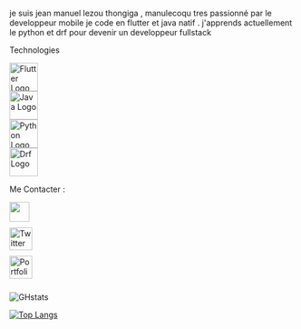 je suis jean manuel lezou 
thongiga , manulecoqu
tres passionné par le developpeur mobile je code en flutter et java natif .
j'apprends actuellement le python et drf pour devenir un developpeur fullstack 


Technologies

<div style="display: flex; flex-direction: column; align-items: flex-start;">
  <img src="https://cdn.jsdelivr.net/gh/devicons/devicon@latest/icons/flutter/flutter-original.svg" alt="Flutter Logo" width="50"/>
  <img src="https://cdn.jsdelivr.net/gh/devicons/devicon@latest/icons/java/java-original.svg" alt="Java Logo" width="50"/>
  <img src="https://cdn.jsdelivr.net/gh/devicons/devicon@latest/icons/python/python-original.svg" alt="Python Logo" width="50"/>
  <img src="https://cdn.jsdelivr.net/gh/devicons/devicon@latest/icons/djangorest/djangorest-original.svg" alt="Drf Logo" width="50"/>
</div>




Me Contacter :
<div style="display: flex; flex-direction: column; align-items: flex-start;">
  <a href="https://www.linkedin.com/in/votre-profil/" style="margin-bottom: 10px;">
     <img src="https://cdn.jsdelivr.net/gh/devicons/devicon@latest/icons/facebook/facebook-plain.svg" width="35"/>
          
  </a>
  <a href="https://twitter.com/votre-profil" style="margin-bottom: 10px;">
    <img src="https://cdn.jsdelivr.net/npm/simple-icons@v9/icons/x.svg#color=FFFFFF" alt="Twitter" width="40"/>
  </a>
  <a href="https://votre-site.com" style="margin-bottom: 10px;">
    <img src="https://cdn.jsdelivr.net/npm/simple-icons@v9/icons/wordpress.svg#color=FFFFFF" alt="Portfolio" width="40"/>
  </a>
</div>

![GHstats](https://github-readme-stats.vercel.app/api?username=manulecoqu&show_icons=true)

[![Top Langs](https://github-readme-stats.vercel.app/api/top-langs/?username=manulecoqu&layout=donut-vertical)](https://github.com/manulecoqu/github-readme-stats)
